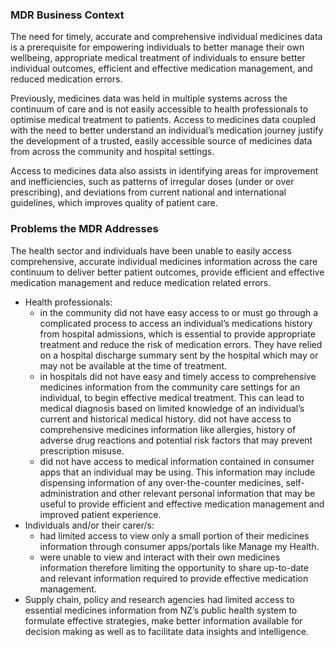 ### MDR Business Context

The need for timely, accurate and comprehensive individual medicines data is a prerequisite for empowering individuals to better manage their own wellbeing, appropriate medical treatment of individuals to ensure better individual outcomes, efficient and effective medication management, and reduced medication errors.

Previously, medicines data was held in multiple systems across the continuum of care and is not easily accessible to health professionals to optimise medical treatment to patients. Access to medicines data coupled with the need to better understand an individual’s medication journey justify the development of a trusted, easily accessible source of medicines data from across the community and hospital settings. 

Access to medicines data also assists in identifying areas for improvement and inefficiencies, such as patterns of irregular doses (under or over prescribing), and deviations from current national and international guidelines, which improves quality of patient care.


### Problems the MDR Addresses

The health sector and individuals have been unable to easily access comprehensive, accurate individual medicines information across the care continuum to deliver better patient outcomes, provide efficient and effective medication management and reduce medication related errors.

- Health professionals:
    - in the community did not have easy access to or must go through a complicated process to access an individual’s medications history from hospital admissions, which is essential to provide appropriate treatment and reduce the risk of medication errors. They have relied on a hospital discharge summary sent by the hospital which may or may not be available at the time of treatment. 
    - in hospitals did not have easy and timely access to comprehensive medicines information from the community care settings for an individual, to begin effective medical treatment. This can lead to medical diagnosis based on limited knowledge of an individual’s current and historical medical history.
did not have access to comprehensive medicines information like allergies, history of adverse drug reactions and potential risk factors that may prevent prescription misuse.
    - did not have access to medical information contained in consumer apps that an individual may be using. This information may include dispensing information of any over-the-counter medicines, self-administration and other relevant personal information that may be useful to provide efficient and effective medication management and improved patient experience.
- Individuals and/or their carer/s:
    - had limited access to view only a small portion of their medicines information through consumer apps/portals like Manage my Health.
    - were unable to view and interact with their own medicines information therefore limiting the opportunity to share up-to-date and relevant information required to provide effective medication management.
- Supply chain, policy and research agencies had limited access to essential medicines information from NZ’s public health system to formulate effective strategies, make better information available for decision making as well as to facilitate data insights and intelligence.


